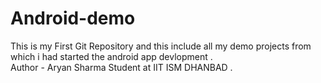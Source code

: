 # Android-demo
This is my First Git Repository and this include all my demo projects from which i had started the android app devlopment .  
Author - Aryan Sharma 
Student at IIT ISM DHANBAD .
 
